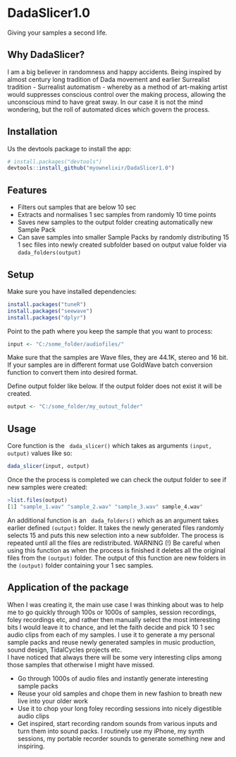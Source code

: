 # DadaSlicer1.0
Giving your samples a second life.

## Why DadaSlicer?

I am a big believer in randomness and happy accidents. Being inspired by almost century long tradition of Dada movement and earlier Surrealist tradition - Surrealist automatism -  whereby as a method of art-making artist would suppresses conscious control over the making process, allowing the unconscious mind to have great sway. In our case it is not the mind wondering, but the roll of automated dices which govern the process. 

## Installation

Us the devtools package to install the app:
```r
# install.packages("devtools")
devtools::install_github("myownelixir/DadaSlicer1.0")
```

## Features
* Filters out samples that are below 10 sec
* Extracts and normalises 1 sec samples from randomly 10 time points
* Saves new samples to the output folder creating automatically new Sample Pack
* Can save samples into smaller Sample Packs by randomly distributing 15 1 sec files into newly created subfolder based on output value folder via ```
dada_folders(output) ```

## Setup
Make sure you have installed dependencies:
```r
install.packages("tuneR")
install.packages("seewave")
install.packages("dplyr")
```
Point to the path where you keep the sample that you want to process:

```r
input <- "C:/some_folder/audiofiles/"
```
Make sure that the samples are Wave files, they are 44.1K, stereo and 16 bit. If your samples are in different format use GoldWave batch conversion function to convert them into desired format. 

Define output folder like below. If the output folder does not exist it will be created. 

```r
output <- "C:/some_folder/my_outout_folder"
```
## Usage

Core function is the ``` dada_slicer()``` which takes as arguments ```(input, output)``` values like so:
```r 
dada_slicer(input, output)
```
Once the the process is completed we can check the output folder to see if new samples were created:
```r 
>list.files(output)
[1] "sample_1.wav" "sample_2.wav" "sample_3.wav" sample_4.wav"
```
An additional function is an ``` dada_folders()``` which as an argument takes  earlier defined ```(output)``` folder. It takes the newly generated files randomly selects 15 and puts this new selection into a new subfolder. The process is repeated until all the files are redistributed. WARNING (!) Be careful when using this function as when the process is finished it deletes all the original files from the ```(output)``` folder.
The output of this function are new folders in the ```(output)``` folder containing your 1 sec samples.

## Application of the package

When I was creating it, the main use case I was thinking about was to help me to go quickly through 100s or 1000s of samples, session recordings, foley recordings etc, and rather then manually select the most interesting bits I would leave it to chance, and let the faith decide and pick 10 1 sec audio clips from each of my samples. I use it to generate a my personal sample packs and reuse newly generated samples in music production, sound design, TidalCycles projects etc.  
I have noticed that always there will be some very interesting clips among those samples that otherwise I might have missed. 

* Go through 1000s of audio files and instantly generate interesting sample packs
* Reuse your old samples and chope them in new fashion to breath new live into your older work
* Use it to chop your long foley recording sessions into nicely digestible audio clips
* Get inspired, start recording random sounds from various inputs and turn them into sound packs. I routinely use my iPhone, my synth sessions, my portable recorder sounds to generate something new and inspiring.

